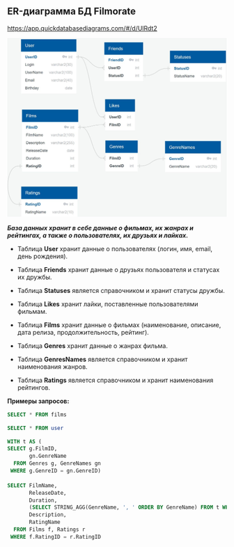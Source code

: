 ## ER-диаграмма БД Filmorate

https://app.quickdatabasediagrams.com/#/d/UlRdt2

![Untitled (1)](https://github.com/Grmelik/java-filmorate/blob/add-database/Schema.jpg)

**_База данных хранит в себе данные о фильмах, их жанрах и рейтингах, а также о пользователях, их друзьях и лайках._**

- Таблица **User** хранит данные о пользователях (логин, имя, email, день рождения).

- Таблица **Friends** хранит данные о друзьях пользователя и статусах их дружбы.

- Таблица **Statuses** является справочником и хранит статусы дружбы.

- Таблица **Likes** хранит лайки, поставленные пользователями фильмам.

- Таблица **Films** хранит данные о фильмах (наименование, описание, дата релиза, продолжительность, рейтинг).

- Таблица **Genres** хранит данные о жанрах фильма.

- Таблица **GenresNames** является справочником и хранит наименования жанров.

- Таблица **Ratings** является справочником и хранит наименования рейтингов.

**Примеры запросов:**

```sql
SELECT * FROM films
```

```sql
SELECT * FROM user
```

```sql
WITH t AS (
SELECT g.FilmID, 
       gn.GenreName
  FROM Genres g, GenreNames gn
 WHERE g.GenreID = gn.GenreID)

SELECT FilmName,
       ReleaseDate,
       Duration,
       (SELECT STRING_AGG(GenreName, ', ' ORDER BY GenreName) FROM t WHERE t.FilmID = f.FilmID) AS Genres,
       Description,
       RatingName
  FROM Films f, Ratings r
 WHERE f.RatingID = r.RatingID
```
